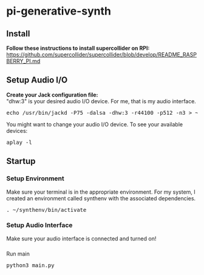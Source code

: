 # pi-generative-synth

## Install
<b>Follow these instructions to install supercollider on RPI: </b><br/>
https://github.com/supercollider/supercollider/blob/develop/README_RASPBERRY_PI.md

## Setup Audio I/O
<b>Create your Jack configuration file:</b><br/>
"dhw:3" is your desired audio I/O device. For me, that is my audio interface.<br/>
<pre>
echo /usr/bin/jackd -P75 -dalsa -dhw:3 -r44100 -p512 -n3 > ~/.jackdrc
</pre>
You might want to change your audio I/O device. To see your available devices:
<pre>
aplay -l
</pre>

## Startup
### Setup Environment
Make sure your terminal is in the appropriate environment. For my system, I created an environment called synthenv with the associated dependencies.
<pre>
. ~/synthenv/bin/activate
</pre>

### Setup Audio Interface
Make sure your audio interface is connected and turned on!

### 
Run main
<pre>
python3 main.py
</pre>
